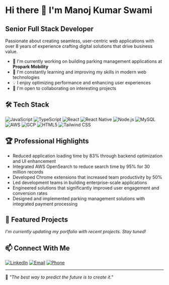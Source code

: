 # Hi there 👋 I'm Manoj Kumar Swami

## Senior Full Stack Developer

Passionate about creating seamless, user-centric web applications with over 8 years of experience crafting digital solutions that drive business value.

- 🔭 I'm currently working on building parking management applications at **Propark Mobility**
- 🌱 I'm constantly learning and improving my skills in modern web technologies
- 💡 I enjoy optimizing performance and enhancing user experiences
- 👯 I'm open to collaborating on interesting projects

## 🛠️ Tech Stack

<p>
<img src="https://img.shields.io/badge/JavaScript-F7DF1E?style=for-the-badge&logo=javascript&logoColor=black" alt="JavaScript" />
<img src="https://img.shields.io/badge/TypeScript-3178C6?style=for-the-badge&logo=typescript&logoColor=white" alt="TypeScript" />
<img src="https://img.shields.io/badge/React-61DAFB?style=for-the-badge&logo=react&logoColor=black" alt="React" />
<img src="https://img.shields.io/badge/React_Native-61DAFB?style=for-the-badge&logo=react&logoColor=black" alt="React Native" />
<img src="https://img.shields.io/badge/Node.js-339933?style=for-the-badge&logo=nodedotjs&logoColor=white" alt="Node.js" />
<img src="https://img.shields.io/badge/MySQL-4479A1?style=for-the-badge&logo=mysql&logoColor=white" alt="MySQL" />
<img src="https://img.shields.io/badge/AWS-232F3E?style=for-the-badge&logo=amazon-aws&logoColor=white" alt="AWS" />
<img src="https://img.shields.io/badge/GCP-4285F4?style=for-the-badge&logo=google-cloud&logoColor=white" alt="GCP" />
<img src="https://img.shields.io/badge/HTML5-E34F26?style=for-the-badge&logo=html5&logoColor=white" alt="HTML5" />
<img src="https://img.shields.io/badge/Tailwind_CSS-06B6D4?style=for-the-badge&logo=tailwind-css&logoColor=white" alt="Tailwind CSS" />
</p>

## 🏆 Professional Highlights

- Reduced application loading time by 83% through backend optimization and UI enhancement
- Integrated AWS OpenSearch to reduce search time by 95% for 30 million records
- Developed Chrome extensions that increased team productivity by 50%
- Led development teams in building enterprise-scale applications
- Engineered solutions that significantly improved user engagement and conversion rates
- Designed and implemented parking management solutions with integrated payment processing

## 🌟 Featured Projects

*I'm currently updating my portfolio with recent projects. Stay tuned!*

## 📫 Connect With Me

<p>
<a href="https://linkedin.com/in/manojspace" target="_blank"><img src="https://img.shields.io/badge/LinkedIn-0077B5?style=for-the-badge&logo=linkedin&logoColor=white" alt="LinkedIn" /></a>
<a href="mailto:manojswami600@gmail.com"><img src="https://img.shields.io/badge/Email-D14836?style=for-the-badge&logo=gmail&logoColor=white" alt="Email" /></a> <a href="phone:+91-8248487486"> <img src="https://img.shields.io/badge/Phone-+91--8248487486-green?style=for-the-badge&logo=mobile&logoColor=white" alt="Phone" /></a>
</p>

---

💬 *"The best way to predict the future is to create it."*
